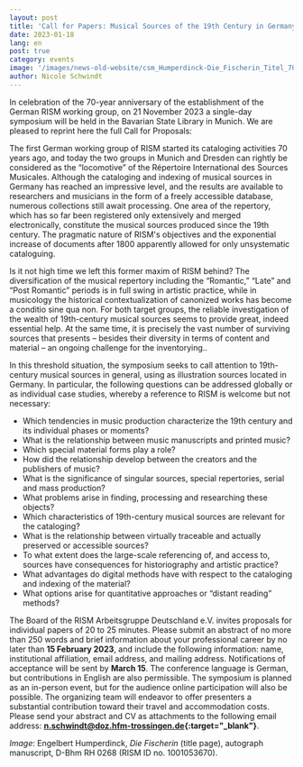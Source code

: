 ```yaml
---
layout: post
title: 'Call for Papers: Musical Sources of the 19th Century in Germany: Challenges and Opportunities'
date: 2023-01-18
lang: en
post: true
category: events
image: '/images/news-old-website/csm_Humperdinck-Die_Fischerin_Titel_703c1566dc.jpg'
author: Nicole Schwindt
---
```


In celebration of the 70-year anniversary of the establishment of the German RISM working group, on 21 November 2023 a single-day symposium will be held in the Bavarian State Library in Munich. We are pleased to reprint here the full Call for Proposals:

The first German working group of RISM started its cataloging activities 70 years ago, and today the two groups in Munich and Dresden can rightly be considered as the “locomotive” of the Répertoire International des Sources Musicales. 
Although the cataloging and indexing of musical sources in Germany has reached an impressive level, and the results are available to researchers and musicians in the form of a freely accessible database, numerous collections still await processing. One area of the repertory, which has so far been registered only extensively and merged electronically, constitute the musical sources produced since the 19th century. The pragmatic nature of RISM's objectives and the exponential increase of documents after 1800 apparently allowed for only unsystematic cataloguing.

Is it not high time we left this former maxim of RISM behind? The diversification of the musical repertory including the “Romantic,” “Late” and “Post Romantic” periods is in full swing in artistic practice, while in musicology the historical contextualization of canonized works has become a conditio sine qua non. For both target groups, the reliable investigation of the wealth of 19th-century musical sources seems to provide great, indeed essential help. At the same time, it is precisely the vast number of surviving sources that presents – besides their diversity in terms of content and material – an ongoing challenge for the inventorying..

In this threshold situation, the symposium seeks to call attention to 19th-century musical sources in general, using as illustration sources located in Germany. In particular, the following questions can be addressed globally or as individual case studies, whereby a reference to RISM is welcome but not necessary:

- Which tendencies in music production characterize the 19th century and its individual phases or moments?
- What is the relationship between music manuscripts and printed music?
- Which special material forms play a role?
- How did the relationship develop between the creators and the publishers of music?
- What is the significance of singular sources, special repertories, serial and mass production?
- What problems arise in finding, processing and researching these objects?
- Which characteristics of 19th-century musical sources are relevant for the cataloging?
- What is the relationship between virtually traceable and actually preserved or accessible sources?
- To what extent does the large-scale referencing of, and access to, sources have consequences for historiography and artistic practice?
- What advantages do digital methods have with respect to the cataloging and indexing of the material?
- What options arise for quantitative approaches or “distant reading” methods?

The Board of the RISM Arbeitsgruppe Deutschland e.V. invites proposals for individual papers of 20 to 25 minutes. Please submit an abstract of no more than 250 words and brief information about your professional career by no later than **15 February 2023**, and include the following information: name, institutional affiliation, email address, and mailing address. Notifications of acceptance will be sent by **March 15**. 
The conference language is German, but contributions in English are also permissible. The symposium is planned as an in-person event, but for the audience online participation will also be possible. The organizing team will endeavor to offer presenters a substantial contribution toward their travel and accommodation costs. Please send your abstract and CV as attachments to the following email address: **[n.schwindt@doz.hfm-trossingen.de](mailto:n.schwindt@doz.hfm-trossingen.de){:target="_blank"}**.

_Image_: Engelbert Humperdinck, _Die Fischerin_ (title page), autograph manuscript, D-Bhm RH 0268 (RISM ID no. 1001053670). 
